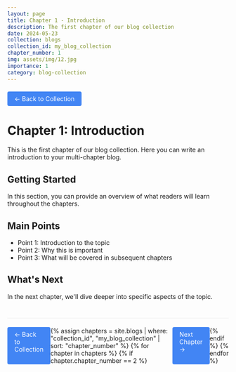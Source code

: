 ```yaml
---
layout: page
title: Chapter 1 - Introduction
description: The first chapter of our blog collection
date: 2024-05-23
collection: blogs
collection_id: my_blog_collection
chapter_number: 1
img: assets/img/12.jpg
importance: 1
category: blog-collection
---
```


<div class="chapter-navigation">
  <a href="/blogs/my-blog-collection/" class="btn">← Back to Collection</a>
</div>

# Chapter 1: Introduction

This is the first chapter of our blog collection. Here you can write an introduction to your multi-chapter blog.

## Getting Started

In this section, you can provide an overview of what readers will learn throughout the chapters.

## Main Points

- Point 1: Introduction to the topic
- Point 2: Why this is important
- Point 3: What will be covered in subsequent chapters

## What's Next

In the next chapter, we'll dive deeper into specific aspects of the topic.

<div class="chapter-navigation bottom">
  <a href="/blogs/my-blog-collection/" class="btn">← Back to Collection</a>
  {% assign chapters = site.blogs | where: "collection_id", "my_blog_collection" | sort: "chapter_number" %}
  {% for chapter in chapters %}
    {% if chapter.chapter_number == 2 %}
      <a href="{{ chapter.url | relative_url }}" class="btn">Next Chapter →</a>
    {% endif %}
  {% endfor %}
</div>

<style>
.chapter-navigation {
  margin: 20px 0;
  display: flex;
  justify-content: space-between;
}

.chapter-navigation.bottom {
  border-top: 1px solid #eee;
  padding-top: 20px;
  margin-top: 40px;
}

.btn {
  display: inline-block;
  background-color: #4285f4;
  color: white;
  padding: 8px 16px;
  border-radius: 4px;
  text-decoration: none;
}

.btn:hover {
  background-color: #3367d6;
}
</style>
